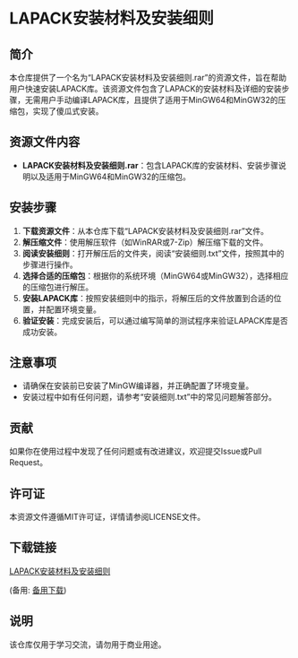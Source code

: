 # LAPACK安装材料及安装细则

## 简介

本仓库提供了一个名为“LAPACK安装材料及安装细则.rar”的资源文件，旨在帮助用户快速安装LAPACK库。该资源文件包含了LAPACK的安装材料及详细的安装步骤，无需用户手动编译LAPACK库，且提供了适用于MinGW64和MinGW32的压缩包，实现了傻瓜式安装。

## 资源文件内容

- **LAPACK安装材料及安装细则.rar**：包含LAPACK库的安装材料、安装步骤说明以及适用于MinGW64和MinGW32的压缩包。

## 安装步骤

1. **下载资源文件**：从本仓库下载“LAPACK安装材料及安装细则.rar”文件。
2. **解压缩文件**：使用解压软件（如WinRAR或7-Zip）解压缩下载的文件。
3. **阅读安装细则**：打开解压后的文件夹，阅读“安装细则.txt”文件，按照其中的步骤进行操作。
4. **选择合适的压缩包**：根据你的系统环境（MinGW64或MinGW32），选择相应的压缩包进行解压。
5. **安装LAPACK库**：按照安装细则中的指示，将解压后的文件放置到合适的位置，并配置环境变量。
6. **验证安装**：完成安装后，可以通过编写简单的测试程序来验证LAPACK库是否成功安装。

## 注意事项

- 请确保在安装前已安装了MinGW编译器，并正确配置了环境变量。
- 安装过程中如有任何问题，请参考“安装细则.txt”中的常见问题解答部分。

## 贡献

如果你在使用过程中发现了任何问题或有改进建议，欢迎提交Issue或Pull Request。

## 许可证

本资源文件遵循MIT许可证，详情请参阅LICENSE文件。

## 下载链接
[LAPACK安装材料及安装细则](https://pan.quark.cn/s/e1ddb5c96807) 

(备用: [备用下载](https://pan.baidu.com/s/1m-iYMZfJS5G7WXCMFy5lvg?pwd=1234))

## 说明

该仓库仅用于学习交流，请勿用于商业用途。
